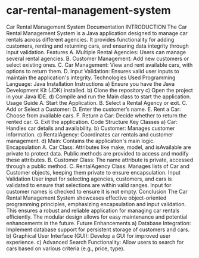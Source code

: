 # car-rental-management-system

Car Rental Management System Documentation
INTRODUCTION
The Car Rental Management System is a Java application designed to manage car rentals across different agencies. It provides functionality for adding customers, renting and returning cars, and ensuring data integrity through input validation.
Features
A.	Multiple Rental Agencies: Users can manage several rental agencies.
B.	Customer Management: Add new customers or select existing ones.
C.	Car Management: View and rent available cars, with options to return them.
D.	Input Validation: Ensures valid user inputs to maintain the application's integrity.
Technologies Used
Programming Language: Java
Installation Instructions
a)	Ensure you have the Java Development Kit (JDK) installed.
b)	Clone the repository
c)	Open the project in your Java IDE.
d)	Compile and run the Main class to start the application.
Usage Guide
A.	Start the Application.
B.	Select a Rental Agency or exit.
C.	Add or Select a Customer:
D.	Enter the customer’s name.
E.	Rent a Car: Choose from available cars.
F.	Return a Car: Decide whether to return the rented car.
G.	Exit the application.
Code Structure
Key Classes
a)	Car: Handles car details and availability.
b)	Customer: Manages customer information.
c)	RentalAgency: Coordinates car rentals and customer management.
d)	Main: Contains the application's main logic.
 
Encapsulation
A.	Car Class:
Attributes like make, model, and isAvailable are private to protect data.
Public methods are provided to access and modify these attributes.
B.	Customer Class:
The name attribute is private, accessed through a public method.
C.	RentalAgency Class:
Manages lists of Car and Customer objects, keeping them private to ensure encapsulation.
Input Validation
User input for selecting agencies, customers, and cars is validated to ensure that selections are within valid ranges.
Input for customer names is checked to ensure it is not empty.
Conclusion
The Car Rental Management System showcases effective object-oriented programming principles, emphasizing encapsulation and input validation. This ensures a robust and reliable application for managing car rentals efficiently. The modular design allows for easy maintenance and potential enhancements in the future.
Future Enhancements
a)	Database Integration: Implement database support for persistent storage of customers and cars.
b)	Graphical User Interface (GUI): Develop a GUI for improved user experience.
c)	Advanced Search Functionality: Allow users to search for cars based on various criteria (e.g., price, type).


